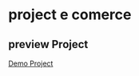 # project e comerce

## preview Project

[Demo Project](https://bephe19.github.io/bootstrap_ecomerce/)
